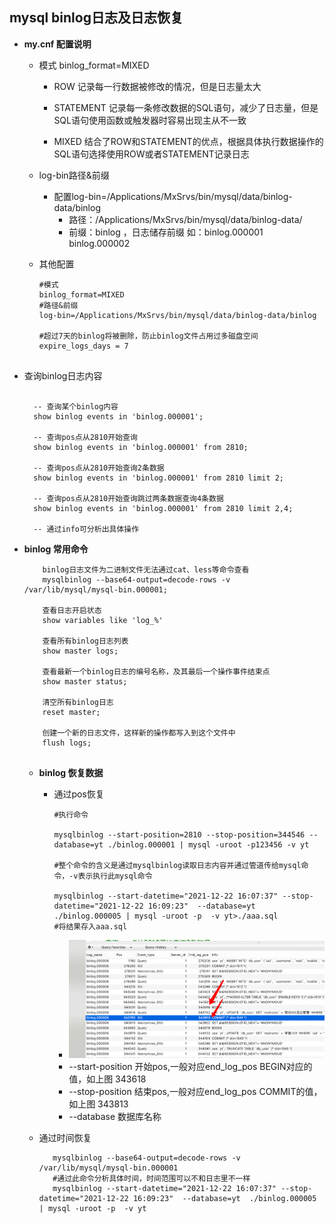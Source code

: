 ## mysql binlog日志及日志恢复

- **my.cnf 配置说明**
    - 模式 binlog_format=MIXED
      * ROW 
        记录每一行数据被修改的情况，但是日志量太大
        
      * STATEMENT
        记录每一条修改数据的SQL语句，减少了日志量，但是SQL语句使用函数或触发器时容易出现主从不一致
        
      * MIXED
        结合了ROW和STATEMENT的优点，根据具体执行数据操作的SQL语句选择使用ROW或者STATEMENT记录日志
      
    - log-bin路径&前缀
        * 配置log-bin=/Applications/MxSrvs/bin/mysql/data/binlog-data/binlog
          - 路径：/Applications/MxSrvs/bin/mysql/data/binlog-data/
          - 前缀：binlog ，日志储存前缀 如：binlog.000001 binlog.000002
        
    - 其他配置
      
        ```text
        #模式
        binlog_format=MIXED
        #路径&前缀
        log-bin=/Applications/MxSrvs/bin/mysql/data/binlog-data/binlog
          
        #超过7天的binlog将被删除，防止binlog文件占用过多磁盘空间
        expire_logs_days = 7
          
       ```
    
- 查询binlog日志内容

    ```mysql
        
      -- 查询某个binlog内容
      show binlog events in 'binlog.000001';
    
      -- 查询pos点从2810开始查询
      show binlog events in 'binlog.000001' from 2810;
    
      -- 查询pos点从2810开始查询2条数据
      show binlog events in 'binlog.000001' from 2810 limit 2;
    
      -- 查询pos点从2810开始查询跳过两条数据查询4条数据
      show binlog events in 'binlog.000001' from 2810 limit 2,4;
  
      -- 通过info可分析出具体操作  
    ```

- **binlog 常用命令**
  
    ```text
        binlog日志文件为二进制文件无法通过cat、less等命令查看
        mysqlbinlog --base64-output=decode-rows -v /var/lib/mysql/mysql-bin.000001;
        
        查看日志开启状态
        show variables like 'log_%'
        
        查看所有binlog日志列表 
        show master logs;
        
        查看最新一个binlog日志的编号名称，及其最后一个操作事件结束点
        show master status;
        
        清空所有binlog日志
        reset master;
  
        创建一个新的日志文件，这样新的操作都写入到这个文件中
        flush logs;
     
    ```
  
  - **binlog 恢复数据**
    - 通过pos恢复
      ```shell
      #执行命令
      
      mysqlbinlog --start-position=2810 --stop-position=344546 --database=yt ./binlog.000001 | mysql -uroot -p123456 -v yt
      
      #整个命令的含义是通过mysqlbinlog读取日志内容并通过管道传给mysql命令，-v表示执行此mysql命令
      
      mysqlbinlog --start-datetime="2021-12-22 16:07:37" --stop-datetime="2021-12-22 16:09:23"  --database=yt  ./binlog.000005 | mysql -uroot -p  -v yt>./aaa.sql
      #将结果存入aaa.sql
      
      ```
      - ![img.png](./.static/img.png)
      - --start-position 开始pos,一般对应end_log_pos BEGIN对应的值，如上图 343618
      - --stop-position 结束pos,一般对应end_log_pos COMMIT的值，如上图 343813
      - --database 数据库名称
    
  - 通过时间恢复
      ```shell
         mysqlbinlog --base64-output=decode-rows -v /var/lib/mysql/mysql-bin.000001
         #通过此命令分析具体时间，时间范围可以不和日志里不一样
         mysqlbinlog --start-datetime="2021-12-22 16:07:37" --stop-datetime="2021-12-22 16:09:23"  --database=yt  ./binlog.000005 | mysql -uroot -p  -v yt
      ```